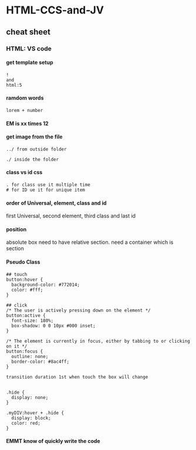 # HTML-CCS-and-JV
## cheat sheet

### HTML: VS code
#### get template setup
```
!
and
html:5
```

#### ramdom words
```
lorem + number
```

#### EM is xx times 12

#### get image from the file
```
../ from outside folder

./ inside the folder
```
#### class vs id css
```
. for class use it multiple time
# for ID ue it for unique item
```

#### order of Universal, element, class and id
first Universal, second element, third class and last id

#### position
absolute box need to have relative section. need a container which is section

#### Pseudo Class
```
## touch
button:hover {
  background-color: #772014;
  color: #fff;
}

## click
/* The user is actively pressing down on the element */
button:active {
  font-size: 180%;
  box-shadow: 0 0 10px #000 inset;
}

/* The element is currently in focus, either by tabbing to or clicking on it */
button:focus {
  outline: none;
  border-color: #8ac4ff;
}

transition duration 1st when touch the box will change
```

```

.hide {
  display: none;
}

.myDIV:hover + .hide {
  display: block;
  color: red;
}
```

#### EMMT know of quickly write the code
